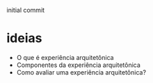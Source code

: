 initial commit

# ideias

- O que é experiência arquitetônica
- Componentes da experiência arquitetônica
- Como avaliar uma experiência arquitetônica?

